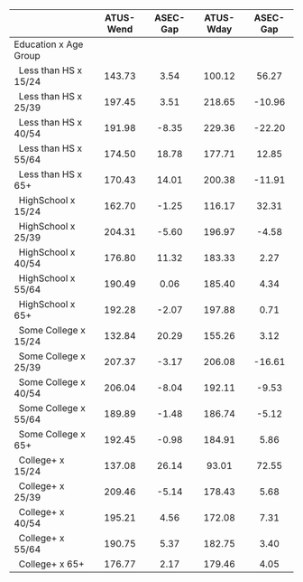 
|                      |    ATUS-Wend |     ASEC-Gap |    ATUS-Wday |     ASEC-Gap |
| -------------------- | :----------: | :----------: | :----------: | :----------: |
| Education x Age Group |              |              |              |              |
| &nbsp;&nbsp;Less than HS x 15/24 |       143.73 |         3.54 |       100.12 |        56.27 |
| &nbsp;&nbsp;Less than HS x 25/39 |       197.45 |         3.51 |       218.65 |       -10.96 |
| &nbsp;&nbsp;Less than HS x 40/54 |       191.98 |        -8.35 |       229.36 |       -22.20 |
| &nbsp;&nbsp;Less than HS x 55/64 |       174.50 |        18.78 |       177.71 |        12.85 |
| &nbsp;&nbsp;Less than HS x 65+ |       170.43 |        14.01 |       200.38 |       -11.91 |
| &nbsp;&nbsp;HighSchool x 15/24 |       162.70 |        -1.25 |       116.17 |        32.31 |
| &nbsp;&nbsp;HighSchool x 25/39 |       204.31 |        -5.60 |       196.97 |        -4.58 |
| &nbsp;&nbsp;HighSchool x 40/54 |       176.80 |        11.32 |       183.33 |         2.27 |
| &nbsp;&nbsp;HighSchool x 55/64 |       190.49 |         0.06 |       185.40 |         4.34 |
| &nbsp;&nbsp;HighSchool x 65+ |       192.28 |        -2.07 |       197.88 |         0.71 |
| &nbsp;&nbsp;Some College x 15/24 |       132.84 |        20.29 |       155.26 |         3.12 |
| &nbsp;&nbsp;Some College x 25/39 |       207.37 |        -3.17 |       206.08 |       -16.61 |
| &nbsp;&nbsp;Some College x 40/54 |       206.04 |        -8.04 |       192.11 |        -9.53 |
| &nbsp;&nbsp;Some College x 55/64 |       189.89 |        -1.48 |       186.74 |        -5.12 |
| &nbsp;&nbsp;Some College x 65+ |       192.45 |        -0.98 |       184.91 |         5.86 |
| &nbsp;&nbsp;College+ x 15/24 |       137.08 |        26.14 |        93.01 |        72.55 |
| &nbsp;&nbsp;College+ x 25/39 |       209.46 |        -5.14 |       178.43 |         5.68 |
| &nbsp;&nbsp;College+ x 40/54 |       195.21 |         4.56 |       172.08 |         7.31 |
| &nbsp;&nbsp;College+ x 55/64 |       190.75 |         5.37 |       182.75 |         3.40 |
| &nbsp;&nbsp;College+ x 65+ |       176.77 |         2.17 |       179.46 |         4.05 |

